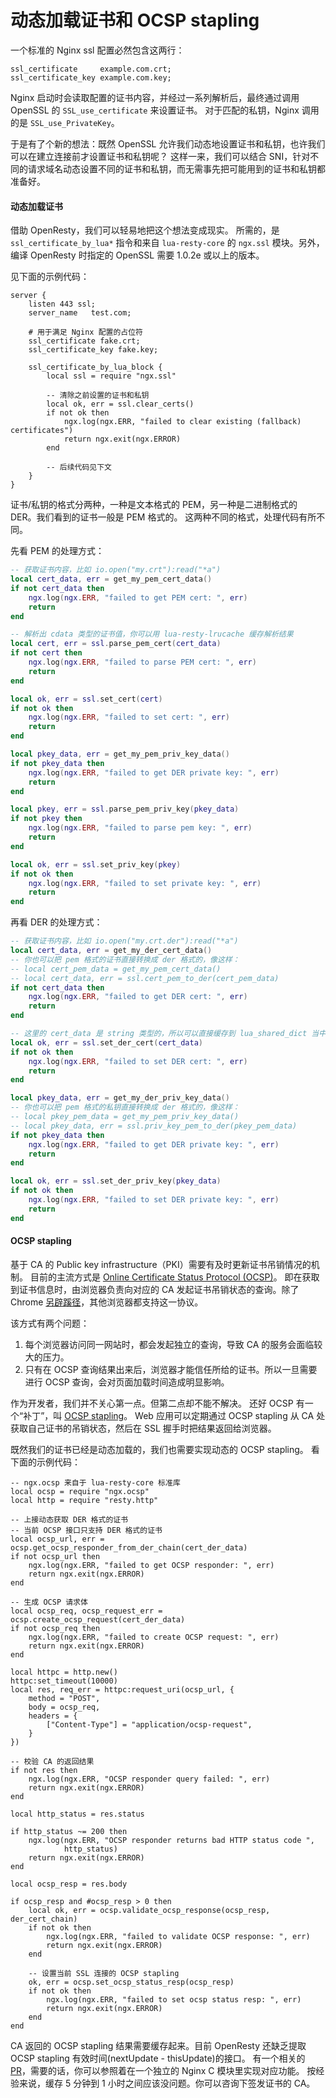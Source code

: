# 动态加载证书和 OCSP stapling

一个标准的 Nginx ssl 配置必然包含这两行：

```
ssl_certificate     example.com.crt;
ssl_certificate_key example.com.key;
```

Nginx 启动时会读取配置的证书内容，并经过一系列解析后，最终通过调用 OpenSSL 的 `SSL_use_certificate` 来设置证书。
对于匹配的私钥，Nginx 调用的是 `SSL_use_PrivateKey`。

于是有了个新的想法：既然 OpenSSL 允许我们动态地设置证书和私钥，也许我们可以在建立连接前才设置证书和私钥呢？
这样一来，我们可以结合 SNI，针对不同的请求域名动态设置不同的证书和私钥，而无需事先把可能用到的证书和私钥都准备好。

#### 动态加载证书

借助 OpenResty，我们可以轻易地把这个想法变成现实。
所需的，是 `ssl_certificate_by_lua*` 指令和来自 `lua-resty-core` 的 `ngx.ssl` 模块。另外，编译 OpenResty 时指定的
OpenSSL 需要 1.0.2e 或以上的版本。

见下面的示例代码：

```
server {
    listen 443 ssl;
    server_name   test.com;

    # 用于满足 Nginx 配置的占位符
    ssl_certificate fake.crt;
    ssl_certificate_key fake.key;

    ssl_certificate_by_lua_block {
        local ssl = require "ngx.ssl"

        -- 清除之前设置的证书和私钥
        local ok, err = ssl.clear_certs()
        if not ok then
            ngx.log(ngx.ERR, "failed to clear existing (fallback) certificates")
            return ngx.exit(ngx.ERROR)
        end

        -- 后续代码见下文
    }
}
```

证书/私钥的格式分两种，一种是文本格式的 PEM，另一种是二进制格式的 DER。我们看到的证书一般是 PEM 格式的。
这两种不同的格式，处理代码有所不同。

先看 PEM 的处理方式：
```Lua
-- 获取证书内容，比如 io.open("my.crt"):read("*a")
local cert_data, err = get_my_pem_cert_data()
if not cert_data then
    ngx.log(ngx.ERR, "failed to get PEM cert: ", err)
    return
end

-- 解析出 cdata 类型的证书值，你可以用 lua-resty-lrucache 缓存解析结果
local cert, err = ssl.parse_pem_cert(cert_data)
if not cert then
    ngx.log(ngx.ERR, "failed to parse PEM cert: ", err)
    return
end

local ok, err = ssl.set_cert(cert)
if not ok then
    ngx.log(ngx.ERR, "failed to set cert: ", err)
    return
end

local pkey_data, err = get_my_pem_priv_key_data()
if not pkey_data then
    ngx.log(ngx.ERR, "failed to get DER private key: ", err)
    return
end

local pkey, err = ssl.parse_pem_priv_key(pkey_data)
if not pkey then
    ngx.log(ngx.ERR, "failed to parse pem key: ", err)
    return
end

local ok, err = ssl.set_priv_key(pkey)
if not ok then
    ngx.log(ngx.ERR, "failed to set private key: ", err)
    return
end
```

再看 DER 的处理方式：
```Lua
-- 获取证书内容，比如 io.open("my.crt.der"):read("*a")
local cert_data, err = get_my_der_cert_data()
-- 你也可以把 pem 格式的证书直接转换成 der 格式的，像这样：
-- local cert_pem_data = get_my_pem_cert_data()
-- local cert_data, err = ssl.cert_pem_to_der(cert_pem_data)
if not cert_data then
    ngx.log(ngx.ERR, "failed to get DER cert: ", err)
    return
end

-- 这里的 cert_data 是 string 类型的，所以可以直接缓存到 lua_shared_dict 当中
local ok, err = ssl.set_der_cert(cert_data)
if not ok then
    ngx.log(ngx.ERR, "failed to set DER cert: ", err)
    return
end

local pkey_data, err = get_my_der_priv_key_data()
-- 你也可以把 pem 格式的私钥直接转换成 der 格式的，像这样：
-- local pkey_pem_data = get_my_pem_priv_key_data()
-- local pkey_data, err = ssl.priv_key_pem_to_der(pkey_pem_data)
if not pkey_data then
    ngx.log(ngx.ERR, "failed to get DER private key: ", err)
    return
end

local ok, err = ssl.set_der_priv_key(pkey_data)
if not ok then
    ngx.log(ngx.ERR, "failed to set DER private key: ", err)
    return
end
```

#### OCSP stapling

基于 CA 的 Public key infrastructure（PKI）需要有及时更新证书吊销情况的机制。
目前的主流方式是 [Online Certificate Status Protocol (OCSP)](https://en.wikipedia.org/wiki/Online_Certificate_Status_Protocol)。
即在获取到证书信息时，由浏览器负责向对应的 CA 发起证书吊销状态的查询。除了 Chrome [另辟蹊径](http://www.zdnet.com/article/chrome-does-certificate-revocation-better)，其他浏览器都支持这一协议。

该方式有两个问题：
1. 每个浏览器访问同一网站时，都会发起独立的查询，导致 CA 的服务会面临较大的压力。
1. 只有在 OCSP 查询结果出来后，浏览器才能信任所给的证书。所以一旦需要进行 OCSP 查询，会对页面加载时间造成明显影响。

作为开发者，我们并不关心第一点。但第二点却不能不解决。
还好 OCSP 有一个“补丁”，叫 [OCSP stapling](https://en.wikipedia.org/wiki/OCSP_stapling)。
Web 应用可以定期通过 OCSP stapling 从 CA 处获取自己证书的吊销状态，然后在 SSL 握手时把结果返回给浏览器。

既然我们的证书已经是动态加载的，我们也需要实现动态的 OCSP stapling。
看下面的示例代码：
```
-- ngx.ocsp 来自于 lua-resty-core 标准库
local ocsp = require "ngx.ocsp"
local http = require "resty.http"

-- 上接动态获取 DER 格式的证书
-- 当前 OCSP 接口只支持 DER 格式的证书
local ocsp_url, err = ocsp.get_ocsp_responder_from_der_chain(cert_der_data)
if not ocsp_url then
    ngx.log(ngx.ERR, "failed to get OCSP responder: ", err)
    return ngx.exit(ngx.ERROR)
end

-- 生成 OCSP 请求体
local ocsp_req, ocsp_request_err = ocsp.create_ocsp_request(cert_der_data)
if not ocsp_req then
    ngx.log(ngx.ERR, "failed to create OCSP request: ", err)
    return ngx.exit(ngx.ERROR)
end

local httpc = http.new()
httpc:set_timeout(10000)
local res, req_err = httpc:request_uri(ocsp_url, {
    method = "POST",
    body = ocsp_req,
    headers = {
        ["Content-Type"] = "application/ocsp-request",
    }
})

-- 校验 CA 的返回结果
if not res then
    ngx.log(ngx.ERR, "OCSP responder query failed: ", err)
    return ngx.exit(ngx.ERROR)
end

local http_status = res.status

if http_status ~= 200 then
    ngx.log(ngx.ERR, "OCSP responder returns bad HTTP status code ",
            http_status)
    return ngx.exit(ngx.ERROR)
end

local ocsp_resp = res.body

if ocsp_resp and #ocsp_resp > 0 then
    local ok, err = ocsp.validate_ocsp_response(ocsp_resp, der_cert_chain)
    if not ok then
        ngx.log(ngx.ERR, "failed to validate OCSP response: ", err)
        return ngx.exit(ngx.ERROR)
    end

    -- 设置当前 SSL 连接的 OCSP stapling
    ok, err = ocsp.set_ocsp_status_resp(ocsp_resp)
    if not ok then
        ngx.log(ngx.ERR, "failed to set ocsp status resp: ", err)
        return ngx.exit(ngx.ERROR)
    end
end
```

CA 返回的 OCSP stapling 结果需要缓存起来。目前 OpenResty 还缺乏提取 OCSP stapling 有效时间(nextUpdate - thisUpdate)的接口。
有一个相关的 [PR](https://github.com/openresty/lua-nginx-module/pull/1041/files)，需要的话，你可以参照着在一个独立的 Nginx C 模块里实现对应功能。
按经验来说，缓存 5 分钟到 1 小时之间应该没问题。你可以咨询下签发证书的 CA。
